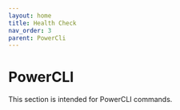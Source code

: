 ```yaml
---
layout: home
title: Health Check
nav_order: 3
parent: PowerCli
---
```


PowerCLI
=======

This section is intended for PowerCLI commands.
